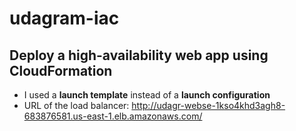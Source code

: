 # udagram-iac

## Deploy a high-availability web app using CloudFormation

- I used a **launch template** instead of a **launch configuration**
- URL of the load balancer: http://udagr-webse-1kso4khd3agh8-683876581.us-east-1.elb.amazonaws.com/
